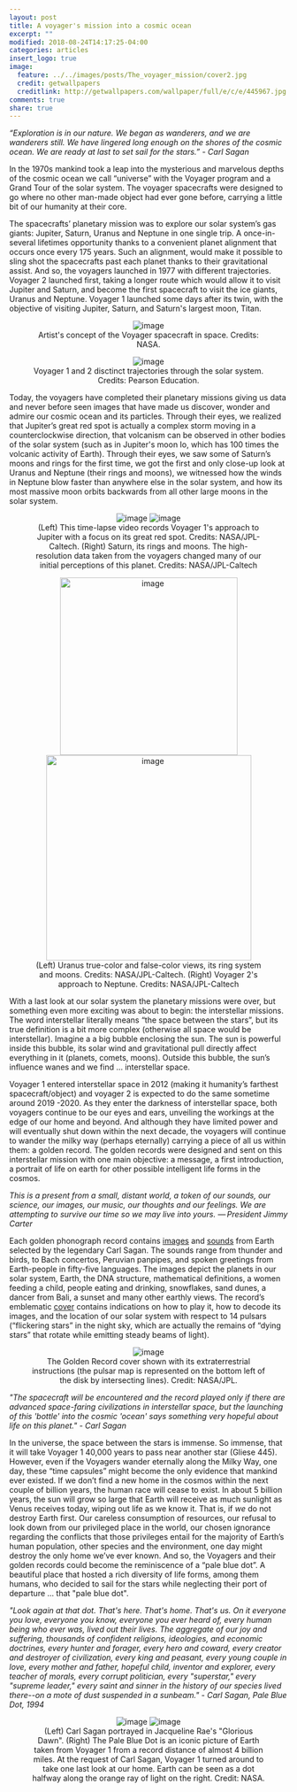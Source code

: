 ```yaml
---
layout: post
title: A voyager's mission into a cosmic ocean
excerpt: ""
modified: 2018-08-24T14:17:25-04:00
categories: articles
insert_logo: true
image:
  feature: ../../images/posts/The_voyager_mission/cover2.jpg
  credit: getwallpapers
  creditlink: http://getwallpapers.com/wallpaper/full/e/c/e/445967.jpg
comments: true
share: true
---
```


*“Exploration is in our nature. We began as wanderers, and we are wanderers still. We have lingered long enough on the shores of the cosmic ocean. We are ready at last to set sail for the stars.” - Carl Sagan*

In the 1970s mankind took a leap into the mysterious and marvelous depths of the cosmic ocean we call “universe” with the Voyager program and a Grand Tour of the solar system. The voyager spacecrafts were designed to go where no other man-made object had ever gone before, carrying a little bit of our humanity at their core.

The spacecrafts’ planetary mission was to explore our solar system’s gas giants: Jupiter, Saturn, Uranus and Neptune in one single trip. A once-in-several lifetimes opportunity thanks to a convenient planet alignment that occurs once every 175 years. Such an alignment, would make it possible to sling shot the spacecrafts past each planet thanks to their gravitational assist. And so, the voyagers launched in 1977 with different trajectories. Voyager 2 launched first, taking a longer route which would allow it to visit Jupiter and Saturn, and become the first spacecraft to visit the ice giants, Uranus and Neptune. Voyager 1 launched some days after its twin, with the objective of visiting Jupiter, Saturn, and Saturn's largest moon, Titan.


<center>
<figure>
	<img src="../../images/posts/The_voyager_mission/voyagerart1.jpg" alt="image">
	<figcaption> Artist's concept of the Voyager spacecraft in space. Credits: NASA. </figcaption>
</figure>
</center>
<center>

<figure>
	<img src="../../images/posts/The_voyager_mission/PathsVoyagers.jpg" alt="image">
	<figcaption> Voyager 1 and 2 disctinct trajectories through the solar system. Credits: Pearson Education. </figcaption>
</figure>
</center>


Today, the voyagers have completed their planetary missions giving us data and never before seen images that have made us discover, wonder and admire our cosmic ocean and its particles. Through their eyes, we realized that Jupiter’s great red spot is actually a complex storm moving in a counterclockwise direction, that volcanism can be observed in other bodies of the solar system (such as in Jupiter's moon Io, which has 100 times the volcanic activity of Earth).  Through their eyes, we saw some of Saturn’s moons and rings for the first time, we got the first and only close-up look at Uranus and Neptune (their rings and moons), we witnessed how the winds in Neptune blow faster than anywhere else in the solar system, and how its most massive moon orbits backwards from all other large moons in the solar system.


<center>
<figure class="half">
	<img src="../../images/posts/The_voyager_mission/JUPITER.gif" alt="image">
	<img src="../../images/posts/The_voyager_mission/SATURN.gif" alt="image" >
	<figcaption> (Left) This time-lapse video records Voyager 1's approach to Jupiter with a focus on its great red spot. Credits: NASA/JPL-Caltech. (Right) Saturn, its rings and moons. The high-resolution data taken from the voyagers changed many of our initial perceptions of this planet. Credits: NASA/JPL-Caltech
 </figcaption>
</figure>
</center>

<center>
<figure>
	<img src="../../images/posts/The_voyager_mission/URANUS2.gif" alt="image" width="321">
	<img src="../../images/posts/The_voyager_mission/NEPTUNE.gif" alt="image" width="371">
	<figcaption> (Left) Uranus true-color and false-color views, its ring system and moons. Credits: NASA/JPL-Caltech. (Right) Voyager 2's approach to Neptune. Credits: NASA/JPL-Caltech
 </figcaption>
</figure>
</center>


With a last look at our solar system the planetary missions were over, but something even more exciting was about to begin: the interstellar missions. The word interstellar literally means “the space between the stars”, but its true definition is a bit more complex (otherwise all space would be interstellar).  Imagine a a big bubble enclosing the sun. The sun is powerful inside this bubble, its solar wind and gravitational pull directly affect everything in it (planets, comets, moons). Outside this bubble, the sun’s influence wanes and we find …  interstellar space.

Voyager 1 entered interstellar space in 2012 (making it humanity’s farthest spacecraft/object) and voyager 2 is expected to do the same sometime around 2019 -2020. As they enter the darkness of interstellar space, both voyagers continue to be our eyes and ears, unveiling the workings at the edge of our home and beyond. And although they have limited power and will eventually shut down within the next decade, the voyagers will continue to wander the milky way (perhaps eternally) carrying a piece of all us within them: a  golden record. The golden records were designed and sent on this interstellar mission with one main objective: a message, a first introduction, a portrait of life on earth for other possible intelligent life forms in the cosmos.

*This is a present from a small, distant world, a token of our sounds, our science, our images, our music, our thoughts and our feelings. We are attempting to survive our time so we may live into yours.
— President Jimmy Carter*


Each golden phonograph record contains [images](https://voyager.jpl.nasa.gov/galleries/images-on-the-golden-record/) and [sounds](https://voyager.jpl.nasa.gov/golden-record/whats-on-the-record/sounds/) from Earth selected by the legendary Carl Sagan. The sounds range from thunder and birds, to Bach concertos,  Peruvian panpipes, and spoken greetings from Earth-people in fifty-five languages. The images depict the planets in our solar system, Earth, the DNA structure, mathematical definitions, a women feeding a child, people eating and drinking, snowflakes, sand dunes, a dancer from Bali, a sunset and many other earthly views. The record’s emblematic [cover](https://voyager.jpl.nasa.gov/golden-record/golden-record-cover/) contains indications on how to play it, how to decode its images, and the location of our solar system with respect to 14 pulsars (“flickering stars” in the night sky, which are actually the remains of “dying stars” that rotate while emitting steady beams of light).

<center>
<figure>
	<img src="../../images/posts/The_voyager_mission/record-diagram.jpg" alt="image">
	<figcaption> The Golden Record cover shown with its extraterrestrial instructions (the pulsar map is represented on the bottom left of the disk by intersecting lines). Credit: NASA/JPL. </figcaption>
</figure>
</center>


*"The spacecraft will be encountered and the record played only if there are advanced space-faring civilizations in interstellar space, but the launching of this 'bottle' into the cosmic 'ocean' says something very hopeful about life on this planet." - Carl Sagan*

In the universe, the space between the stars is immense. So immense, that it will take Voyager 1 40,000 years to pass near another star (Gliese 445). However, even if the Voyagers wander eternally along the Milky Way, one day, these “time capsules” might become the only evidence that mankind ever existed. If we don’t find a new home in the cosmos within the next couple of billion years, the human race will cease to exist. In about 5 billion years, the sun will grow so large that Earth will receive as much sunlight as Venus receives today, wiping out life as we know it. That is, if *we* do not destroy Earth first. Our careless consumption of resources, our refusal to look down from our privileged place in the world, our chosen ignorance regarding the conflicts that those privileges entail for the majority of Earth’s human population, other species and the environment, one day might destroy the only home we’ve ever known. And so, the Voyagers and their golden records could become the reminiscence of a “pale blue dot”. A beautiful place that hosted a rich diversity of life forms, among them humans, who decided to sail for the stars while neglecting their port of departure ... that "pale blue dot".

*"Look again at that dot. That's here. That's home. That's us. On it everyone you love, everyone you know, everyone you ever heard of, every human being who ever was, lived out their lives. The aggregate of our joy and suffering, thousands of confident religions, ideologies, and economic doctrines, every hunter and forager, every hero and coward, every creator and destroyer of civilization, every king and peasant, every young couple in love, every mother and father, hopeful child, inventor and explorer, every teacher of morals, every corrupt politician, every "superstar," every "supreme leader," every saint and sinner in the history of our species lived there--on a mote of dust suspended in a sunbeam." - Carl Sagan, Pale Blue Dot, 1994*


<center>
<figure class="half">
    <img src="../../images/posts/The_voyager_mission/CarlSagaArt2.jpg" alt="image">
	<img src="../../images/posts/The_voyager_mission/ThePaleBlueDot.jpg" alt="image">
	<figcaption> (Left) Carl Sagan portrayed in Jacqueline Rae's "Glorious Dawn". (Right) The Pale Blue Dot is an iconic picture of Earth taken from Voyager 1 from a record distance of almost 4 billion miles. At the request of Carl Sagan, Voyager 1 turned around to take one last look at our home. Earth can be seen as a dot halfway along the orange ray of light on the right. Credit: NASA. </figcaption>
</figure>
</center>






